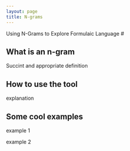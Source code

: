 ```yaml
---
layout: page
title: N-grams
---
```


Using N-Grams to Explore Formulaic Language #

## What is an n-gram ##

Succint and appropriate definition

## How to use the tool

explanation

## Some cool examples

example 1

example 2
